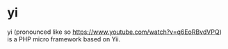 # yi

yi (pronounced like so https://www.youtube.com/watch?v=q6EoRBvdVPQ) is a PHP micro framework based on Yii. 
